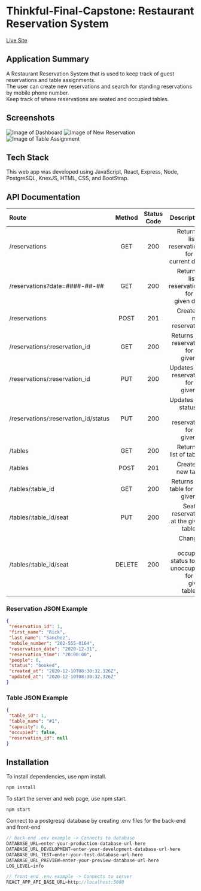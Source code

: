 # Thinkful-Final-Capstone: Restaurant Reservation System

[Live Site](https://front-end-tcouncil.vercel.app "Restaurant Reservation System")  

## Application Summary
A Restaurant Reservation System that is used to keep track of guest reservations and table assignments.  
The user can create new reservations and search for standing reservations by mobile phone number.  
Keep track of where reservations are seated and occupied tables.

## Screenshots
![Image of Dashboard](http://reservation.councilstudios.com/images/ss-1.jpg)
![Image of New Reservation](http://reservation.councilstudios.com/images/ss-2.jpg)
![Image of Table Assignment](http://reservation.councilstudios.com/images/ss-3.jpg)
## Tech Stack
This web app was developed using JavaScript, React, Express, Node, PostgreSQL, KnexJS, HTML, CSS, and BootStrap.

## API Documentation

| Route       | Method      | Status Code | Description   |
| :---        |    :----:   |     :----:   |        ---:  |
| /reservations      | GET   | 200  | Returns a list of reservations for the current date |
| /reservations?date=####-##-##      | GET |  200    | Returns a list of reservations for the given date |
| /reservations      | POST  | 201    | Creates a new reservation |
| /reservations/:reservation_id      | GET  | 200     | Returns the reservation for the given ID |
| /reservations/:reservation_id      | PUT  | 200     | Updates the reservation for the given ID |
| /reservations/:reservation_id/status      | PUT  | 200     | Updates the status of the reservation for the given ID |
| /tables   | GET  | 200      | Returns a list of tables     |
| /tables   | POST  | 201      | Creates a new table     |
| /tables/:table_id   | GET   |   200   | Returns the table for the given ID     |
| /tables/:table_id/seat   | PUT | 200      | Seats a reservation at the given table_id     |
| /tables/:table_id/seat   | DELETE  | 200      | Changes the occupied status to be unoccupied for the given table_id     |


 ### Reservation JSON Example
 ```json
{
  "reservation_id": 1,
  "first_name": "Rick",
  "last_name": "Sanchez",
  "mobile_number": "202-555-0164",
  "reservation_date": "2020-12-31",
  "reservation_time": "20:00:00",
  "people": 6,
  "status": "booked",
  "created_at": "2020-12-10T08:30:32.326Z",
  "updated_at": "2020-12-10T08:30:32.326Z"
}
```

### Table JSON Example
 ```json
{
  "table_id": 1,
  "table_name": "#1",
  "capacity": 6,
  "occupied": false,
  "reservation_id": null
}
```
## Installation
To install dependencies, use npm install.
```
npm install
```

To start the server and web page, use npm start.
```
npm start
```
Connect to a postgresql database by creating .env files for the back-end and front-end
```js
// back-end .env example -> Connects to database
DATABASE_URL=enter-your-production-database-url-here
DATABASE_URL_DEVELOPMENT=enter-your-development-database-url-here
DATABASE_URL_TEST=enter-your-test-database-url-here
DATABASE_URL_PREVIEW=enter-your-preview-database-url-here
LOG_LEVEL=info

// front-end .env example -> Connects to server
REACT_APP_API_BASE_URL=http://localhost:5000
```
